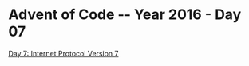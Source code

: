 # Advent of Code -- Year 2016 - Day 07

[Day 7: Internet Protocol Version 7](https://adventofcode.com/2016/day/7)
